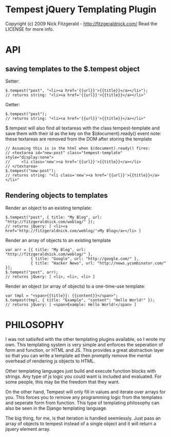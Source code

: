 Tempest jQuery Templating Plugin
================================

Copyright (c) 2009 Nick Fitzgerald - http://fitzgeraldnick.com/
Read the LICENSE for more info.

API
===

saving templates to the $.tempest object
----------------------------------------

Setter:

    $.tempest("post", "<li><a href='{{url}}'>{{title}}</a></li>");
    // returns string: "<li><a href='{{url}}'>{{title}}</a></li>"

Getter:

    $.tempest("post");
    // returns string: "<li><a href='{{url}}'>{{title}}</a></li>"

$.tempest will also find all textareas with the class tempest-template
and save them with their id as the key on the $(document).ready() event
note: these textareas are removed from the DOM after storing the template

    // Assuming this is in the html when $(document).ready() fires:
    // <textarea id="new-post" class="tempest-template" style="display:none">
    //     <li class='new'><a href='{{url}}'>{{title}}</a></li>
    // </textarea>
    $.tempest("new-post");
    // returns string: "<li class='new'><a href='{{url}}'>{{title}}</a></li>"

Rendering objects to templates
------------------------------

Render an object to an existing template:

    $.tempest("post", { title: "My Blog", url: "http://fitzgeraldnick.com/weblog/" });
    // returns jQuery: [ <li><a href='http://fitzgeraldnick.com/weblog/'>My Blog</a></li> ]

Render an array of objects to an existing template

    var arr = [{ title: "My Blog", url: "http://fitzgeraldnick.com/weblog/" },
               { title: "Google", url: "http://google.com/" },
               { title: "Hacker News", url: "http://news.ycombinator.com/" }];
    $.tempest("post", arr);
    // returns jQuery: [ <li>, <li>, <li> ]

Render an object (or array of objects) to a one-time-use template:

    var tmpl = "<span>{{title}}: {{content}}</span>";
    $.tempest(tmpl, { title: "Example", "content": "Hello World!" });
    // returns jQuery: [ <span>Example: Hello World!</span> ]

PHILOSOPHY
==========

I was not satisifed with the other templating plugins available, so I wrote my own. 
This templating system is very simple and enforces the seperation of form and 
function, or HTML and JS. This provides a great abstraction layer so that you can 
write a template ad then promptly remove the mental overhead of rendering js objects 
to HTML.

Other templating languages just build and execute function blocks with strings. Any 
type of js logic you could want is included and evaluated. For some people, this may 
be the freedom that they want.

On the other hand, Tempest will only fill in values and iterate over arrays for you. 
This forces you to remove any programming logic from the templates and seperate form 
from function. This type of templating philosophy can also be seen in the Django 
templating language.

The big thing, for me, is that iteration is handled seemlessly. Just pass an array 
of objects to tempest instead of a single object and it will return a jquery element 
array.
